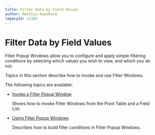 ```yaml
---
title: Filter Data by Field Values
author: Natalia Kazakova
legacyId: 11185
---
```

# Filter Data by Field Values
Filter Popup Windows allow you to configure and apply simple filtering conditions by selecting which values you wish to view, and which you do not.

Topics in this section describe how to invoke and use Filter Windows.

The following topics are available:
* [Invoke a Filter Popup Window](filter-data-by-field-values/invoke-a-filter-popup-window.md)
	
	Shows how to invoke Filter Windows from the Pivot Table and a Field List.
* [Using Filter Popup Windows](filter-data-by-field-values/using-filter-popup-windows.md)
	
	Describes how to build filter conditions in Filter Popup Windows.